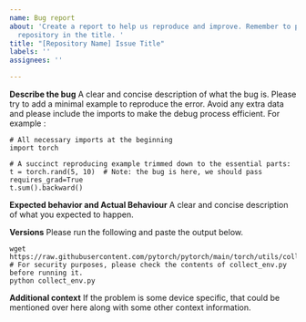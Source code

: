 ```yaml
---
name: Bug report
about: 'Create a report to help us reproduce and improve. Remember to put the target
  repository in the title. '
title: "[Repository Name] Issue Title"
labels: ''
assignees: ''

---
```


**Describe the bug**
A clear and concise description of what the bug is. Please try to add a minimal example to reproduce the error. Avoid any extra data and please include the imports to make the debug process efficient. For example : 

```
# All necessary imports at the beginning
import torch

# A succinct reproducing example trimmed down to the essential parts:
t = torch.rand(5, 10)  # Note: the bug is here, we should pass requires_grad=True
t.sum().backward()
```

**Expected behavior and Actual Behaviour**
A clear and concise description of what you expected to happen.

**Versions**
Please run the following and paste the output below.
```
wget https://raw.githubusercontent.com/pytorch/pytorch/main/torch/utils/collect_env.py
# For security purposes, please check the contents of collect_env.py before running it.
python collect_env.py
```

**Additional context**
If the problem is some device specific, that could be mentioned over here along with some other context information.
